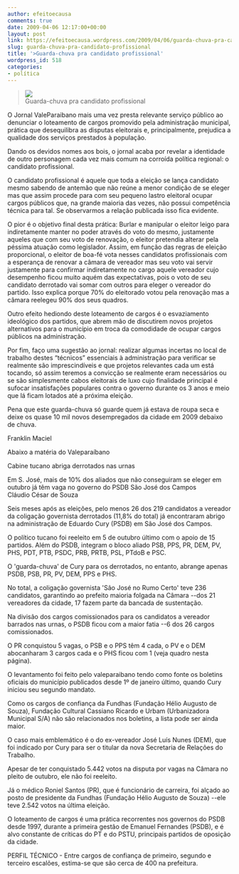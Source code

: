```yaml
---
author: efeitoecausa
comments: true
date: 2009-04-06 12:17:00+00:00
layout: post
link: https://efeitoecausa.wordpress.com/2009/04/06/guarda-chuva-pra-candidato-profissional/
slug: guarda-chuva-pra-candidato-profissional
title: '>Guarda-chuva pra candidato profissional'
wordpress_id: 518
categories:
- política
---
```


>[![](http://efeitoecausa.files.wordpress.com/2009/04/guarda-chuva.jpg?w=300)](http://efeitoecausa.files.wordpress.com/2009/04/guarda-chuva.jpg)  
Guarda-chuva pra candidato profissional  

O Jornal ValeParaibano mais uma vez presta relevante serviço público ao denunciar o loteamento de cargos promovido pela administração municipal, prática que desequilibra as disputas eleitorais e, principalmente, prejudica a qualidade dos serviços prestados à população.

  


Dando os devidos nomes aos bois, o jornal acaba por revelar a identidade de outro personagem cada vez mais comum na corroída política regional: o candidato profissional.

O candidato profissional é aquele que toda a eleição se lança candidato mesmo sabendo de antemão que não reúne a menor condição de se eleger mas que assim procede para com seu pequeno lastro eleitoral ocupar cargos públicos que, na grande maioria das vezes, não possui competência técnica para tal. Se observarmos a relação publicada isso fica evidente.

  


O pior é o objetivo final desta prática: Burlar e manipular o eleitor leigo para indiretamente manter no poder através do voto do mesmo, justamente aqueles  que com seu voto de renovação, o eleitor pretendia alterar pela péssima atuação como legislador. Assim, em função das regras de eleição proporcional, o eleitor de boa-fé vota nesses candidatos profissionais com a esperança de renovar a câmara de vereador mas seu voto vai servir justamente para confirmar indiretamente no cargo aquele vereador cujo desempenho ficou muito aquém das expectativas, pois o voto de seu candidato derrotado vai somar com outros para eleger o vereador do partido. Isso explica porque 70% do eleitorado votou pela renovação mas a câmara reelegeu 90% dos seus quadros.

  


Outro efeito hediondo deste loteamento de cargos é o esvaziamento ideológico dos partidos, que abrem mão de discutirem novos projetos alternativos para o município em troca da comodidade de ocupar cargos públicos na administração.

  


Por fim, faço uma sugestão ao jornal: realizar algumas incertas no local de trabalho destes “técnicos” essenciais à administração para verificar se realmente são imprescindíveis e que projetos relevantes cada um está tocando, só assim teremos a convicção se realmente eram necessários ou se são simplesmente cabos eleitorais de luxo cujo finalidade principal é sufocar insatisfações populares contra o governo durante os 3 anos e meio que lá ficam lotados até a próxima eleição.

  


Pena que este guarda-chuva só guarde quem já estava de roupa seca e deixe os quase 10 mil novos desempregados da cidade em 2009 debaixo de chuva.

  


Franklin Maciel

Abaixo a matéria do Valeparaíbano  


Cabine tucano abriga derrotados nas urnas  
  
Em S. José, mais de 10% dos aliados que não conseguiram se eleger em outubro já têm vaga no governo do PSDB                                       São José dos Campos  
Cláudio César de Souza  
  
                                                                         

Seis meses após as eleições, pelo menos 26 dos 219 candidatos a vereador da coligação governista derrotados (11,8% do total) já encontraram abrigo na administração de Eduardo Cury (PSDB) em São José dos Campos.  
  
O político tucano foi reeleito em 5 de outubro último com o apoio de 15 partidos. Além do PSDB, integram o bloco aliado PSB, PPS, PR, DEM, PV, PHS, PDT, PTB, PSDC, PRB, PRTB, PSL, PTdoB e PSC.  
  
O 'guarda-chuva' de Cury para os derrotados, no entanto, abrange apenas PSDB, PSB, PR, PV, DEM, PPS e PHS.  
  
No total, a coligação governista 'São José no Rumo Certo' teve 236 candidatos, garantindo ao prefeito maioria folgada na Câmara --dos 21 vereadores da cidade, 17 fazem parte da bancada de sustentação.  
  
Na divisão dos cargos comissionados para os candidatos a vereador barrados nas urnas, o PSDB ficou com a maior fatia --6 dos 26 cargos comissionados.  
  
O PR conquistou 5 vagas, o PSB e o PPS têm 4 cada, o PV e o DEM abocanharam 3 cargos cada e o PHS ficou com 1 (veja quadro nesta página).  
  
O levantamento foi feito pelo valeparaibano tendo como fonte os boletins oficiais do município publicados desde 1º de janeiro último, quando Cury iniciou seu segundo mandato.  
  
Como os cargos de confiança da Fundhas (Fundação Hélio Augusto de Souza), Fundação Cultural Cassiano Ricardo e Urbam (Urbanizadora Municipal S/A) não são relacionados nos boletins, a lista pode ser ainda maior.  
  
O caso mais emblemático é o do ex-vereador José Luís Nunes (DEM), que foi indicado por Cury para ser o titular da nova Secretaria de Relações do Trabalho.  
  
Apesar de ter conquistado 5.442 votos na disputa por vagas na Câmara no pleito de outubro, ele não foi reeleito.  
  
Já o médico Roniel Santos (PR), que é funcionário de carreira, foi alçado ao posto de presidente da Fundhas (Fundação Hélio Augusto de Souza) --ele teve 2.542 votos na última eleição.  
  
O loteamento de cargos é uma prática recorrentes nos governos do PSDB desde 1997, durante a primeira gestão de Emanuel Fernandes (PSDB), e é alvo constante de críticas do PT e do PSTU, principais partidos de oposição da cidade.  
  
PERFIL TÉCNICO - Entre cargos de confiança de primeiro, segundo e terceiro escalões, estima-se que são cerca de 400 na prefeitura.
